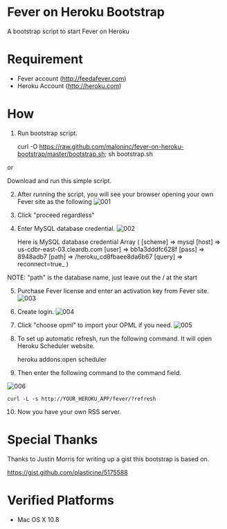 Fever on Heroku Bootstrap
=========================

A bootstrap script to start Fever on Heroku


Requirement
=========================
* Fever account (http://feedafever.com)
* Heroku Account (http://heroku.com)


How
=========================
1. Run bootstrap script.

    curl -O https://raw.github.com/maloninc/fever-on-heroku-bootstrap/master/bootstrap.sh; sh bootstrap.sh

or

Download and run this simple script.

2. After running the script, you will see your browser opening your own Fever site as the following
![001](https://raw.github.com/maloninc/fever-on-heroku-bootstrap/master/images/001.png)

3. Click "proceed regardless"

4. Enter MySQL database credential.
![002](https://raw.github.com/maloninc/fever-on-heroku-bootstrap/master/images/002.png)

    Here is MySQL database credential
    Array
    (
        [scheme] => mysql
        [host] => us-cdbr-east-03.cleardb.com
        [user] => bb1a3dddfc628f
        [pass] => 8948adb7
        [path] => /heroku_cd8fbaee8da6b67
        [query] => reconnect=true_
    )

NOTE: "path" is the database name, just leave out the / at the start

5. Purchase Fever license and enter an activation key from Fever site.
![003](https://raw.github.com/maloninc/fever-on-heroku-bootstrap/master/images/003.png)

6. Create login.
![004](https://raw.github.com/maloninc/fever-on-heroku-bootstrap/master/images/004.png)

7. Click "choose opml" to import your OPML if you need.
![005](https://raw.github.com/maloninc/fever-on-heroku-bootstrap/master/images/005.png)

8. To set up automatic refresh, run the following command. It will open Heroku Scheduler website.

    heroku addons:open scheduler

9. Then enter the following command to the command field.

![006](https://raw.github.com/maloninc/fever-on-heroku-bootstrap/master/images/006.png)

    curl -L -s http://YOUR_HEROKU_APP/fever/?refresh

10. Now you have your own RSS server.


Special Thanks
=========================
Thanks to Justin Morris for writing up a gist this bootstrap is based on.

https://gist.github.com/plasticine/5175588


Verified Platforms
=========================
* Mac OS X 10.8